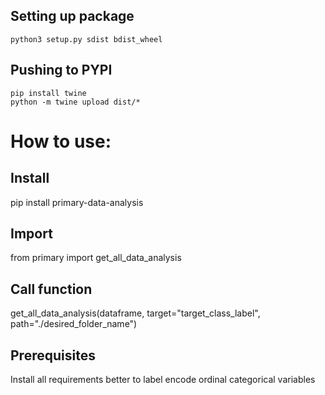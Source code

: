 ## Setting up package

    python3 setup.py sdist bdist_wheel

## Pushing to PYPI

    pip install twine
    python -m twine upload dist/*

# How to use:

## Install

pip install primary-data-analysis

## Import

from primary import get_all_data_analysis

## Call function

get_all_data_analysis(dataframe, target="target_class_label", path="./desired_folder_name")

## Prerequisites

Install all requirements
better to label encode ordinal categorical variables
